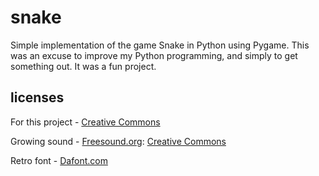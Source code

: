 # snake
Simple implementation of the game Snake in Python using Pygame. This was an excuse to improve my Python programming, and simply to get something out. It was a fun project.

## licenses
For this project - [Creative Commons](https://creativecommons.org/licenses/by/3.0/legalcode)

Growing sound - [Freesound.org](https://www.freesound.org/people/Cabeeno%20Rossley/sounds/126422/): [Creative Commons](https://creativecommons.org/licenses/by/3.0/legalcode)

Retro font - [Dafont.com](http://www.dafont.com/vcr-osd-mono.font)
